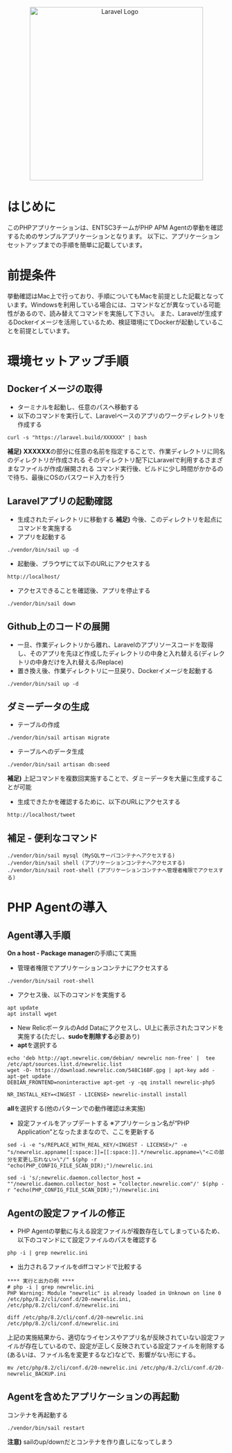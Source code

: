 <p align="center"><a href="https://laravel.com" target="_blank"><img src="https://raw.githubusercontent.com/laravel/art/master/logo-lockup/5%20SVG/2%20CMYK/1%20Full%20Color/laravel-logolockup-cmyk-red.svg" width="400" alt="Laravel Logo"></a></p>

# はじめに
このPHPアプリケーションは、ENTSC3チームがPHP APM Agentの挙動を確認するためのサンプルアプリケーションとなります。
以下に、アプリケーションセットアップまでの手順を簡単に記載しています。

# 前提条件
挙動確認はMac上で行っており、手順についてもMacを前提とした記載となっています。Windowsを利用している場合には、コマンドなどが異なっている可能性があるので、読み替えてコマンドを実施して下さい。
また、Laravelが生成するDockerイメージを活用しているため、検証環境にてDockerが起動していることを前提としています。

# 環境セットアップ手順
## Dockerイメージの取得
- ターミナルを起動し、任意のパスへ移動する
- 以下のコマンドを実行して、Laravelベースのアプリのワークディレクトリを作成する
```
curl -s "https://laravel.build/XXXXXX" | bash
```
**補足)** **XXXXXX**の部分に任意の名前を指定することで、作業ディレクトリに同名のディレクトリが作成される
そのディレクトリ配下にLaravelで利用するさまざまなファイルが作成/展開される
コマンド実行後、ビルドに少し時間がかかるので待ち、最後にOSのパスワード入力を行う

## Laravelアプリの起動確認
- 生成されたディレクトリに移動する
**補足)** 今後、このディレクトリを起点にコマンドを実施する
- アプリを起動する
```
./vendor/bin/sail up -d
```
- 起動後、ブラウザにて以下のURLにアクセスする
```
http://localhost/
```
-  アクセスできることを確認後、アプリを停止する
```
./vendor/bin/sail down
```
## Github上のコードの展開
- 一旦、作業ディレクトリから離れ、Laravelのアプリソースコードを取得し、そのアプリを先ほど作成したディレクトリの中身と入れ替える(ディレクトリの中身だけを入れ替える/Replace)
- 置き換え後、作業ディレクトリに一旦戻り、Dockerイメージを起動する
```
./vendor/bin/sail up -d
```

## ダミーデータの生成
- テーブルの作成
```
./vendor/bin/sail artisan migrate
```
- テーブルへのデータ生成
```
./vendor/bin/sail artisan db:seed
```
**補足)** 上記コマンドを複数回実施することで、ダミーデータを大量に生成することが可能

- 生成できたかを確認するために、以下のURLにアクセスする
```
http://localhost/tweet
```
## 補足 - 便利なコマンド
```
./vendor/bin/sail mysql (MySQLサーバコンテナへアクセスする)
./vendor/bin/sail shell (アプリケーションコンテナへアクセスする)
./vendor/bin/sail root-shell (アプリケーションコンテナへ管理者権限でアクセスする)
```

# PHP Agentの導入
## Agent導入手順
**On a host - Package manager**の手順にて実施
- 管理者権限でアプリケーションコンテナにアクセスする
```
./vendor/bin/sail root-shell
```
- アクセス後、以下のコマンドを実施する
```
apt update
apt install wget
```
- New RelicポータルのAdd Dataにアクセスし、UI上に表示されたコマンドを実施する(ただし、**sudoを削除する**必要あり)
- **apt**を選択する
```
echo 'deb http://apt.newrelic.com/debian/ newrelic non-free' |  tee /etc/apt/sources.list.d/newrelic.list
wget -O- https://download.newrelic.com/548C16BF.gpg | apt-key add -
apt-get update
DEBIAN_FRONTEND=noninteractive apt-get -y -qq install newrelic-php5
```
```
NR_INSTALL_KEY=<INGEST - LICENSE> newrelic-install install
```
**all**を選択する(他のパターンでの動作確認は未実施)
- 設定ファイルをアップデートする
※アプリケーション名が“PHP Application”となったままなので、ここを更新する
```
sed -i -e "s/REPLACE_WITH_REAL_KEY/<INGEST - LICENSE>/" -e "s/newrelic.appname[[:space:]]=[[:space:]].*/newrelic.appname=\"<この部分を変更し忘れない>\"/" $(php -r "echo(PHP_CONFIG_FILE_SCAN_DIR);")/newrelic.ini
```
```
sed -i 's/;newrelic.daemon.collector_host = ""/newrelic.daemon.collector_host = "collector.newrelic.com"/' $(php -r "echo(PHP_CONFIG_FILE_SCAN_DIR);")/newrelic.ini
```
## Agentの設定ファイルの修正
- PHP Agentの挙動に与える設定ファイルが複数存在してしまっているため、以下のコマンドにて設定ファイルのパスを確認する
```
php -i | grep newrelic.ini
```
- 出力されるファイルをdiffコマンドで比較する
```
**** 実行と出力の例 ****
# php -i | grep newrelic.ini
PHP Warning: Module "newrelic" is already loaded in Unknown on line 0
/etc/php/8.2/cli/conf.d/20-newrelic.ini,
/etc/php/8.2/cli/conf.d/newrelic.ini

diff /etc/php/8.2/cli/conf.d/20-newrelic.ini /etc/php/8.2/cli/conf.d/newrelic.ini
```

上記の実施結果から、適切なライセンスやアプリ名が反映されていない設定ファイルが存在しているので、設定が正しく反映されている設定ファイルを削除する(あるいは、ファイル名を変更するなど)などで、影響がない形にする。
```
mv /etc/php/8.2/cli/conf.d/20-newrelic.ini /etc/php/8.2/cli/conf.d/20-newrelic_BACKUP.ini
```

## Agentを含めたアプリケーションの再起動
コンテナを再起動する
```
./vendor/bin/sail restart
```
**注意)** sailのup/downだとコンテナを作り直しになってしまう
